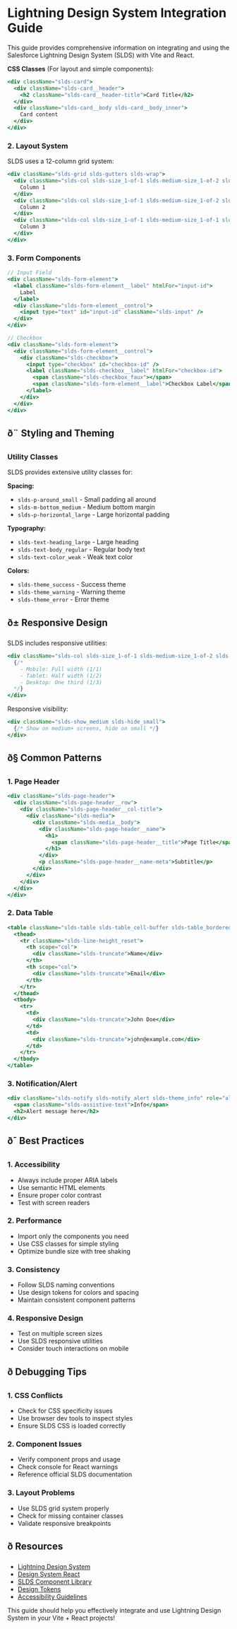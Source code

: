 # Lightning Design System Integration Guide

This guide provides comprehensive information on integrating and using the Salesforce Lightning Design System (SLDS) with Vite and React.

**CSS Classes** (For layout and simple components):
```jsx
<div className="slds-card">
  <div className="slds-card__header">
    <h2 className="slds-card__header-title">Card Title</h2>
  </div>
  <div className="slds-card__body slds-card__body_inner">
    Card content
  </div>
</div>
```

### 2. Layout System

SLDS uses a 12-column grid system:
```jsx
<div className="slds-grid slds-gutters slds-wrap">
  <div className="slds-col slds-size_1-of-1 slds-medium-size_1-of-2 slds-large-size_1-of-3">
    Column 1
  </div>
  <div className="slds-col slds-size_1-of-1 slds-medium-size_1-of-2 slds-large-size_1-of-3">
    Column 2
  </div>
  <div className="slds-col slds-size_1-of-1 slds-medium-size_1-of-1 slds-large-size_1-of-3">
    Column 3
  </div>
</div>
```

### 3. Form Components

```jsx
// Input Field
<div className="slds-form-element">
  <label className="slds-form-element__label" htmlFor="input-id">
    Label
  </label>
  <div className="slds-form-element__control">
    <input type="text" id="input-id" className="slds-input" />
  </div>
</div>

// Checkbox
<div className="slds-form-element">
  <div className="slds-form-element__control">
    <div className="slds-checkbox">
      <input type="checkbox" id="checkbox-id" />
      <label className="slds-checkbox__label" htmlFor="checkbox-id">
        <span className="slds-checkbox_faux"></span>
        <span className="slds-form-element__label">Checkbox Label</span>
      </label>
    </div>
  </div>
</div>
```

## ð¨ Styling and Theming

### Utility Classes

SLDS provides extensive utility classes for:

**Spacing:**
- `slds-p-around_small` - Small padding all around
- `slds-m-bottom_medium` - Medium bottom margin
- `slds-p-horizontal_large` - Large horizontal padding

**Typography:**
- `slds-text-heading_large` - Large heading
- `slds-text-body_regular` - Regular body text
- `slds-text-color_weak` - Weak text color

**Colors:**
- `slds-theme_success` - Success theme
- `slds-theme_warning` - Warning theme
- `slds-theme_error` - Error theme

## ð± Responsive Design

SLDS includes responsive utilities:
```jsx
<div className="slds-col slds-size_1-of-1 slds-medium-size_1-of-2 slds-large-size_1-of-3">
  {/* 
    - Mobile: Full width (1/1)
    - Tablet: Half width (1/2) 
    - Desktop: One third (1/3)
  */}
</div>
```

Responsive visibility:
```jsx
<div className="slds-show_medium slds-hide_small">
  {/* Show on medium+ screens, hide on small */}
</div>
```

## ð§ Common Patterns

### 1. Page Header
```jsx
<div className="slds-page-header">
  <div className="slds-page-header__row">
    <div className="slds-page-header__col-title">
      <div className="slds-media">
        <div className="slds-media__body">
          <div className="slds-page-header__name">
            <h1>
              <span className="slds-page-header__title">Page Title</span>
            </h1>
          </div>
          <p className="slds-page-header__name-meta">Subtitle</p>
        </div>
      </div>
    </div>
  </div>
</div>
```

### 2. Data Table
```jsx
<table className="slds-table slds-table_cell-buffer slds-table_bordered">
  <thead>
    <tr className="slds-line-height_reset">
      <th scope="col">
        <div className="slds-truncate">Name</div>
      </th>
      <th scope="col">
        <div className="slds-truncate">Email</div>
      </th>
    </tr>
  </thead>
  <tbody>
    <tr>
      <td>
        <div className="slds-truncate">John Doe</div>
      </td>
      <td>
        <div className="slds-truncate">john@example.com</div>
      </td>
    </tr>
  </tbody>
</table>
```

### 3. Notification/Alert
```jsx
<div className="slds-notify slds-notify_alert slds-theme_info" role="alert">
  <span className="slds-assistive-text">Info</span>
  <h2>Alert message here</h2>
</div>
```

## ð¯ Best Practices

### 1. Accessibility
- Always include proper ARIA labels
- Use semantic HTML elements
- Ensure proper color contrast
- Test with screen readers

### 2. Performance
- Import only the components you need
- Use CSS classes for simple styling
- Optimize bundle size with tree shaking

### 3. Consistency
- Follow SLDS naming conventions
- Use design tokens for colors and spacing
- Maintain consistent component patterns

### 4. Responsive Design
- Test on multiple screen sizes
- Use SLDS responsive utilities
- Consider touch interactions on mobile

## ð Debugging Tips

### 1. CSS Conflicts
- Check for CSS specificity issues
- Use browser dev tools to inspect styles
- Ensure SLDS CSS is loaded correctly

### 2. Component Issues
- Verify component props and usage
- Check console for React warnings
- Reference official SLDS documentation

### 3. Layout Problems
- Use SLDS grid system properly
- Check for missing container classes
- Validate responsive breakpoints

## ð Resources

- [Lightning Design System](https://www.lightningdesignsystem.com/)
- [Design System React](https://react.lightningdesignsystem.com/)
- [SLDS Component Library](https://www.lightningdesignsystem.com/components/overview/)
- [Design Tokens](https://www.lightningdesignsystem.com/design-tokens/)
- [Accessibility Guidelines](https://www.lightningdesignsystem.com/accessibility/overview/)

This guide should help you effectively integrate and use Lightning Design System in your Vite + React projects!
